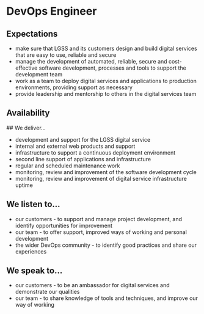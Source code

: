 # DevOps Engineer 

## Expectations
* make sure that LGSS and its customers design and build digital services that are easy to use, reliable and secure
* manage the development of automated, reliable, secure and cost-effective software development, processes and tools to support the development team
* work as a team to deploy digital services and applications to production environments, providing support as necessary 
* provide leadership and mentorship to others in the digital services team

## Availability
<object data="/roles/devops-pie.svg" type="image/svg+xml" width="650" height="230"></object>

## We deliver...
* development and support for the LGSS digital service
* internal and external web products and support
* infrastructure to support a continuous deployment environment
* second line support of applications and infrastructure
* regular and scheduled maintenance work
* monitoring, review and improvement of the software development cycle
* monitoring, review and improvement of digital service infrastructure uptime

## We listen to...
* our customers - to support and manage project development, and identify opportunities for improvement
* our team - to offer support, improved ways of working and personal development
* the wider DevOps community - to identify good practices and share our experiences

## We speak to...
* our customers - to be an ambassador for digital services and demonstrate our qualities
* our team - to share knowledge of tools and techniques, and improve our way of working
